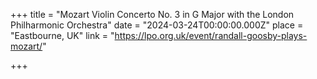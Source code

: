 +++
title = "Mozart Violin Concerto No. 3 in G Major with the London Philharmonic Orchestra"
date = "2024-03-24T00:00:00.000Z"
place = "Eastbourne, UK"
link = "https://lpo.org.uk/event/randall-goosby-plays-mozart/"

+++

